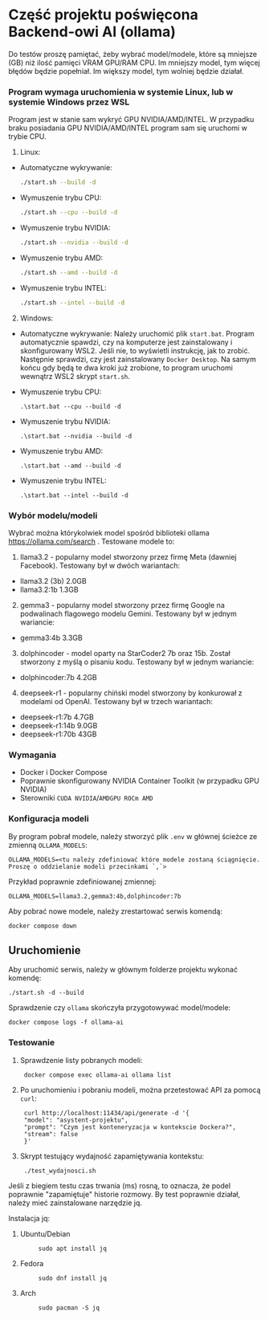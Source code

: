 # Część projektu poświęcona Backend-owi AI (ollama)

Do testów proszę pamiętać, żeby wybrać model/modele, które są mniejsze (GB) niż ilość pamięci VRAM GPU/RAM CPU.
Im mniejszy model, tym więcej błędów będzie popełniał.
Im większy model, tym wolniej będzie działał.

### Program wymaga uruchomienia w systemie Linux, lub w systemie Windows przez WSL

Program jest w stanie sam wykryć GPU NVIDIA/AMD/INTEL. W przypadku braku posiadania GPU NVIDIA/AMD/INTEL program sam się uruchomi w trybie CPU.
1. Linux:
 - Automatyczne wykrywanie:

	```bash
 	./start.sh --build -d
  	```
 - Wymuszenie trybu CPU:
	
   	```bash
    ./start.sh --cpu --build -d
	```

 - Wymuszenie trybu NVIDIA:

	```bash
 	./start.sh --nvidia --build -d
 	```
 - Wymuszenie trybu AMD:

	```bash
 	./start.sh --amd --build -d
 	```

 - Wymuszenie trybu INTEL:

	```bash
 	./start.sh --intel --build -d
 	```
2. Windows:
 - Automatyczne wykrywanie:
   Należy uruchomić plik `start.bat`. Program automatycznie spawdzi, czy na komputerze jest zainstalowany i skonfigurowany WSL2. Jeśli nie, to wyświetli instrukcję, jak to zrobić. Następnie sprawdzi, czy jest zainstalowany `Docker Desktop`. Na samym końcu gdy będą te dwa kroki już zrobione, to program uruchomi wewnątrz WSL2 skrypt `start.sh`.
 
 - Wymuszenie trybu CPU:

	```DOS
	.\start.bat --cpu --build -d
	```

 - Wymuszenie trybu NVIDIA:

	```DOS
	.\start.bat --nvidia --build -d
	```

 - Wymuszenie trybu AMD:

	```DOS
	.\start.bat --amd --build -d
	```

 - Wymuszenie trybu INTEL:

	```DOS
	.\start.bat --intel --build -d
	```

### Wybór modelu/modeli
Wybrać można którykolwiek model spośród biblioteki ollama https://ollama.com/search . Testowane modele to:
1. llama3.2 - popularny model stworzony przez firmę Meta (dawniej Facebook). Testowany był w dwóch wariantach:
  - llama3.2 (3b) 2.0GB
  - llama3.2:1b 1.3GB
2. gemma3 - popularny model stworzony przez firmę Google na podwalinach flagowego modelu Gemini. Testowany był w jednym wariancie:
  - gemma3:4b 3.3GB
3. dolphincoder - model oparty na StarCoder2 7b oraz 15b. Został stworzony z myślą o pisaniu kodu. Testowany był w jednym wariancie:
  - dolphincoder:7b 4.2GB
4. deepseek-r1 - popularny chiński model stworzony by konkurował z modelami od OpenAI. Testowany był w trzech wariantach:
  - deepseek-r1:7b 4.7GB
  - deepseek-r1:14b 9.0GB
  - deepseek-r1:70b 43GB

### Wymagania
- Docker i Docker Compose
- Poprawnie skonfigurowany NVIDIA Container Toolkit (w przypadku GPU NVIDIA)
- Sterowniki `CUDA NVIDIA`/`AMDGPU ROCm AMD`


### Konfiguracja modeli
By program pobrał modele, należy stworzyć plik `.env` w głównej ścieżce ze zmienną `OLLAMA_MODELS`:

	
	OLLAMA_MODELS=<tu należy zdefiniować które modele zostaną ściągnięcie. Proszę o oddzielanie modeli przecinkami `,`>
	
 Przykład poprawnie zdefiniowanej zmiennej:
 
 	
  	OLLAMA_MODELS=llama3.2,gemma3:4b,dolphincoder:7b
   	


Aby pobrać nowe modele, należy zrestartować serwis komendą:

	
	docker compose down
	
## Uruchomienie
Aby uruchomić serwis, należy w głównym folderze projektu wykonać komendę:

	
	./start.sh -d --build


 Sprawdzenie czy `ollama` skończyła przygotowywać model/modele:

 	
  	docker compose logs -f ollama-ai
	
 

### Testowanie

1. Sprawdzenie listy pobranych modeli:

		docker compose exec ollama-ai ollama list

2. Po uruchomieniu i pobraniu modeli, można przetestować API za pomocą `curl`:

	
		curl http://localhost:11434/api/generate -d '{
		"model": "asystent-projektu",
		"prompt": "Czym jest konteneryzacja w kontekscie Dockera?",
		"stream": false
		}'

3. Skrypt testujący wydajność zapamiętywania kontekstu:

		./test_wydajnosci.sh

Jeśli z biegiem testu czas trwania (ms) rosną, to oznacza, że podel poprawnie "zapamiętuje" historie rozmowy.
By test poprawnie działał, należy mieć zainstalowane narzędzie jq.

Instalacja jq:
1. Ubuntu/Debian
		
			sudo apt install jq

2. Fedora

			sudo dnf install jq

3. Arch

			sudo pacman -S jq